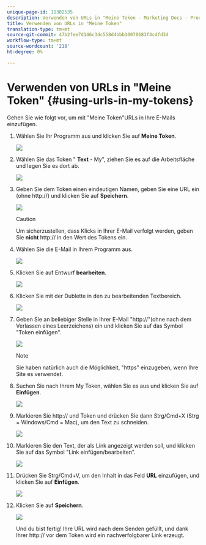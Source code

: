 ```yaml
---
unique-page-id: 11382535
description: Verwenden von URLs in "Meine Token - Marketing Docs - Produktdokumentation"
title: Verwenden von URLs in "Meine Token"
translation-type: tm+mt
source-git-commit: 47b2fee7d146c3dc558d4bbb10070683f4cdfd3d
workflow-type: tm+mt
source-wordcount: '218'
ht-degree: 0%

---
```



# Verwenden von URLs in &quot;Meine Token&quot; {#using-urls-in-my-tokens}

Gehen Sie wie folgt vor, um mit &quot;Meine Token&quot;URLs in Ihre E-Mails einzufügen.

1. Wählen Sie Ihr Programm aus und klicken Sie auf **Meine Token**.

   ![](assets/one-4.png)

1. Wählen Sie das Token &quot; **Text** - My&quot;, ziehen Sie es auf die Arbeitsfläche und legen Sie es dort ab.

   ![](assets/two-4.png)

1. Geben Sie dem Token einen eindeutigen Namen, geben Sie eine URL ein (ohne http://) und klicken Sie auf **Speichern**.

   ![](assets/three-4.png)

   >[!CAUTION]
   >
   >Um sicherzustellen, dass Klicks in Ihrer E-Mail verfolgt werden, geben Sie **nicht** http:// in den Wert des Tokens ein.

1. Wählen Sie die E-Mail in Ihrem Programm aus.

   ![](assets/four-3.png)

1. Klicken Sie auf Entwurf **bearbeiten**.

   ![](assets/five-3.png)

1. Klicken Sie mit der Dublette in den zu bearbeitenden Textbereich.

   ![](assets/six-1.png)

1. Geben Sie an beliebiger Stelle in Ihrer E-Mail &quot;http://&quot;(ohne nach dem Verlassen eines Leerzeichens) ein und klicken Sie auf das Symbol &quot;Token einfügen&quot;.

   ![](assets/seven.png)

   >[!NOTE]
   >
   >Sie haben natürlich auch die Möglichkeit, &quot;https&quot; einzugeben, wenn Ihre Site es verwendet.

1. Suchen Sie nach Ihrem My Token, wählen Sie es aus und klicken Sie auf **Einfügen**.

   ![](assets/eight.png)

1. Markieren Sie http:// und Token und drücken Sie dann Strg/Cmd+X (Strg = Windows/Cmd = Mac), um den Text zu schneiden.

   ![](assets/nine.png)

1. Markieren Sie den Text, der als Link angezeigt werden soll, und klicken Sie auf das Symbol &quot;Link einfügen/bearbeiten&quot;.

   ![](assets/ten.png)

1. Drücken Sie Strg/Cmd+V, um den Inhalt in das Feld **URL** einzufügen, und klicken Sie auf **Einfügen**.

   ![](assets/eleven.png)

1. Klicken Sie auf **Speichern**.

   ![](assets/twelve.png)

   Und du bist fertig! Ihre URL wird nach dem Senden gefüllt, und dank Ihrer http:// vor dem Token wird ein nachverfolgbarer Link erzeugt.


